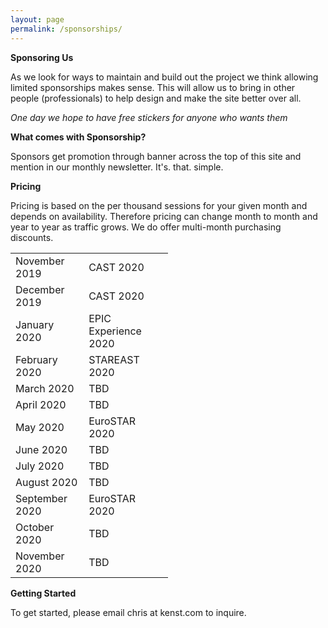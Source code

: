 ```yaml
---
layout: page
permalink: /sponsorships/
---
```


**Sponsoring Us**

As we look for ways to maintain and build out the project we think allowing limited sponsorships makes sense. This will allow us to bring in other people (professionals) to help design and make the site better over all.

_One day we hope to have free stickers for anyone who wants them_

**What comes with Sponsorship?**

Sponsors get promotion through banner across the top of this site and mention in our monthly newsletter. It's. that. simple.

**Pricing**

Pricing is based on the per thousand sessions for your given month and depends on availability. Therefore pricing can change month to month and year to year as traffic grows. We do offer multi-month purchasing discounts.

<table style="width:50%" align="center">
  <tr>
    <td>November 2019</td>
    <td>CAST 2020</td>
  </tr>
  <tr>
    <td>December 2019</td>
    <td>CAST 2020</td>
  </tr>
  <tr>
    <td>January 2020</td>
    <td>EPIC Experience 2020</td>
  </tr>
  <tr>
    <td>February 2020</td>
    <td>STAREAST 2020</td>
  </tr>
  <tr>
    <td>March 2020</td>
    <td>TBD</td>
  </tr>
  <tr>
    <td>April 2020</td>
    <td>TBD</td>
  </tr>
  <tr>
    <td>May 2020</td>
    <td>EuroSTAR 2020</td>
  </tr>
  <tr>
    <td>June 2020</td>
    <td>TBD</td>
  </tr>
  <tr>
    <td>July 2020</td>
    <td>TBD</td>
  </tr>
  <tr>
    <td>August 2020</td>
    <td>TBD</td>
  </tr>
  <tr>
    <td>September 2020</td>
    <td>EuroSTAR 2020</td>
  </tr>
  <tr>
    <td>October 2020</td>
    <td>TBD</td>
  </tr>
  <tr>
    <td>November 2020</td>
    <td>TBD</td>
  </tr>
</table>


**Getting Started**

To get started, please email chris at kenst.com to inquire.
